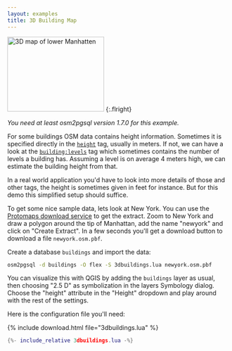 ```yaml
---
layout: examples
title: 3D Building Map
---
```


<a href="3dbuildings-manhatten.png"><img alt="3D map of lower Manhatten" class="withborder" src="3dbuildings-manhatten.png" width="220" height="170"/></a>
{:.flright}

*You need at least osm2pgsql version 1.7.0 for this example.*

For some buildings OSM data contains height information. Sometimes it is
specified directly in the
[`height`](https://taginfo.openstreetmap.org/keys/height) tag, usually in
meters. If not, we can have a look at the
[`building:levels`](https://taginfo.openstreetmap.org/keys/building:levels) tag
which sometimes contains the number of levels a building has. Assuming a level
is on average 4 meters high, we can estimate the building height from that.

In a real world application you'd have to look into more details of those and
other tags, the height is sometimes given in feet for instance. But for this
demo this simplified setup should suffice.

To get some nice sample data, lets look at New York. You can use the [Protomaps
download service](https://app.protomaps.com/downloads/osm) to get the extract.
Zoom to New York and draw a polygon around the tip of Manhattan, add the name
"newyork" and click on "Create Extract". In a few seconds you'll get a download
button to download a file `newyork.osm.pbf`.

Create a database `buildings` and import the data:

```sh
osm2pgsql -d buildings -O flex -S 3dbuildings.lua newyork.osm.pbf
```

You can visualize this with QGIS by adding the `buildings` layer as usual,
then choosing "2.5 D" as symbolization in the layers Symbology dialog. Choose
the "height" attribute in the "Height" dropdown and play around with the rest
of the settings.

Here is the configuration file you'll need:

{% include download.html file="3dbuildings.lua" %}

```lua
{%- include_relative 3dbuildings.lua -%}
```

